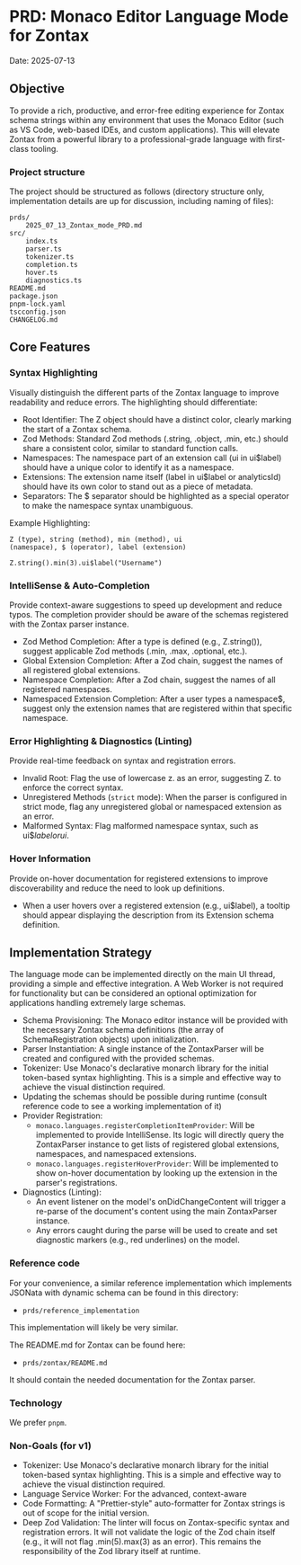 # PRD: Monaco Editor Language Mode for Zontax

Date: 2025-07-13

## Objective

To provide a rich, productive, and error-free editing experience
for Zontax schema strings within any environment that uses the
Monaco Editor (such as VS Code, web-based IDEs, and custom
applications). This will elevate Zontax from a powerful library
to a professional-grade language with first-class tooling.

### Project structure

The project should be structured as follows (directory structure only, implementation details are up for discussion, including naming of files):

```
prds/
    2025_07_13_Zontax_mode_PRD.md
src/
    index.ts
    parser.ts
    tokenizer.ts
    completion.ts
    hover.ts
    diagnostics.ts
README.md
package.json
pnpm-lock.yaml
tscconfig.json
CHANGELOG.md
```

## Core Features

### Syntax Highlighting

Visually distinguish the different parts of the Zontax language
to improve readability and reduce errors. The highlighting
should differentiate:

- Root Identifier: The Z object should have a distinct color,
  clearly marking the start of a Zontax schema.
- Zod Methods: Standard Zod methods (.string, .object, .min,
  etc.) should share a consistent color, similar to standard
  function calls.
- Namespaces: The namespace part of an extension call (ui in
  ui$label) should have a unique color to identify it as a
  namespace.
- Extensions: The extension name itself (label in ui$label or
  analyticsId) should have its own color to stand out as a piece
  of metadata.
- Separators: The $ separator should be highlighted as a special
  operator to make the namespace syntax unambiguous.

Example Highlighting:

```
Z (type), string (method), min (method), ui
(namespace), $ (operator), label (extension)
```

```
Z.string().min(3).ui$label("Username")
```

### IntelliSense & Auto-Completion

Provide context-aware suggestions to speed up development and
reduce typos. The completion provider should be aware of the
schemas registered with the Zontax parser instance.

- Zod Method Completion: After a type is defined (e.g.,
  Z.string()), suggest applicable Zod methods (.min, .max,
  .optional, etc.).
- Global Extension Completion: After a Zod chain, suggest the
  names of all registered global extensions.
- Namespace Completion: After a Zod chain, suggest the names of
  all registered namespaces.
- Namespaced Extension Completion: After a user types a
  namespace$, suggest only the extension names that are
  registered within that specific namespace.

### Error Highlighting & Diagnostics (Linting)

Provide real-time feedback on syntax and registration errors.

- Invalid Root: Flag the use of lowercase z. as an error,
  suggesting Z. to enforce the correct syntax.
- Unregistered Methods (`strict` mode): When the parser is
  configured in strict mode, flag any unregistered global or
  namespaced extension as an error.
- Malformed Syntax: Flag malformed namespace syntax, such as
  ui$$label or ui$.

### Hover Information

Provide on-hover documentation for registered extensions to
improve discoverability and reduce the need to look up
definitions.

- When a user hovers over a registered extension (e.g.,
  ui$label), a tooltip should appear displaying the description
  from its Extension schema definition.

## Implementation Strategy

The language mode can be implemented directly on the main UI
thread, providing a simple and effective integration. A Web
Worker is not required for functionality but can be considered
an optional optimization for applications handling extremely
large schemas.

- Schema Provisioning: The Monaco editor instance will be
  provided with the necessary Zontax schema definitions (the
  array of SchemaRegistration objects) upon initialization.
- Parser Instantiation: A single instance of the ZontaxParser
  will be created and configured with the provided schemas.
- Tokenizer: Use Monaco's declarative monarch library for the
  initial token-based syntax highlighting. This is a simple and
  effective way to achieve the visual distinction required.
- Updating the schemas should be possible during runtime (consult reference code to see a working implementation of it)
- Provider Registration:
  - `monaco.languages.registerCompletionItemProvider`: Will be
    implemented to provide IntelliSense. Its logic will
    directly query the ZontaxParser instance to get lists of
    registered global extensions, namespaces, and namespaced
    extensions.
  - `monaco.languages.registerHoverProvider`: Will be
    implemented to show on-hover documentation by looking up
    the extension in the parser's registrations.
- Diagnostics (Linting):
  - An event listener on the model's onDidChangeContent will
    trigger a re-parse of the document's content using the main
    ZontaxParser instance.
  - Any errors caught during the parse will be used to create
    and set diagnostic markers (e.g., red underlines) on the
    model.

### Reference code

For your convenience, a similar reference implementation which implements JSONata with dynamic schema can be found in this directory:

- `prds/reference_implementation`

This implementation will likely be very similar.

The README.md for Zontax can be found here:

- `prds/zontax/README.md`

It should contain the needed documentation for the Zontax parser.

### Technology

We prefer `pnpm`.

### Non-Goals (for v1)

- Tokenizer: Use Monaco's declarative monarch library for the
  initial token-based syntax highlighting. This is a simple and
  effective way to achieve the visual distinction required.
- Language Service Worker: For the advanced, context-aware
- Code Formatting: A "Prettier-style" auto-formatter for Zontax
  strings is out of scope for the initial version.
- Deep Zod Validation: The linter will focus on Zontax-specific
  syntax and registration errors. It will not validate the logic
  of the Zod chain itself (e.g., it will not flag .min(5).max(3)
  as an error). This remains the responsibility of the Zod
  library itself at runtime.
